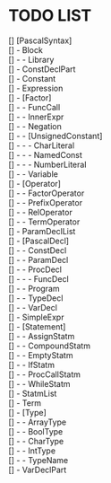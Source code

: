 # TODO LIST  

[] [PascalSyntax]  
[] - Block  
[] - - Library  
[] - ConstDeclPart  
[] - Constant  
[] - Expression  
[] - [Factor]  
[] - - FuncCall  
[] - - InnerExpr  
[] - - Negation  
[] - - [UnsignedConstant]  
[] - - - CharLiteral  
[] - - - NamedConst  
[] - - - NumberLiteral  
[] - - Variable  
[] - [Operator]  
[] - - FactorOperator  
[] - - PrefixOperator  
[] - - RelOperator  
[] - - TermOperator  
[] - ParamDeclList  
[] - [PascalDecl]  
[] - - ConstDecl  
[] - - ParamDecl  
[] - - ProcDecl  
[] - - - FuncDecl  
[] - - Program  
[] - - TypeDecl  
[] - - VarDecl  
[] - SimpleExpr  
[] - [Statement]  
[] - - AssignStatm  
[] - - CompoundStatm  
[] - - EmptyStatm  
[] - - IfStatm  
[] - - ProcCallStatm  
[] - - WhileStatm  
[] - StatmList  
[] - Term  
[] - [Type]  
[] - - ArrayType  
[] - - BoolType  
[] - - CharType  
[] - - IntType  
[] - - TypeName  
[] - VarDeclPart  
